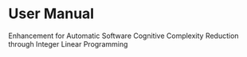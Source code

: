 # User Manual
Enhancement for Automatic Software Cognitive Complexity Reduction through Integer Linear Programming
